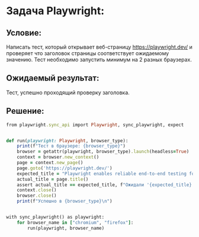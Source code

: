 # Задача Playwright:

## Условие:

Написать тест, который открывает веб-страницу https://playwright.dev/ и проверяет что заголовок страницы соответствует ожидаемому значению. Тест необходимо запустить минимум на 2 разных браузерах.

## Ожидаемый результат:

Тест, успешно проходящий проверку заголовка.

## Решение:

```ruby
from playwright.sync_api import Playwright, sync_playwright, expect


def run(playwright: Playwright, browser_type):
    print(f"Тест в браузере: {browser_type}")
    browser = getattr(playwright, browser_type).launch(headless=True)
    context = browser.new_context()
    page = context.new_page()
    page.goto('https://playwright.dev/')
    expected_title = "Playwright enables reliable end-to-end testing for modern web apps."
    actual_title = page.title()
    assert actual_title == expected_title, f"Ожидали '{expected_title}', получили '{actual_title}'"
    context.close()
    browser.close()
    print(f"Успешно в {browser_type}\n")


with sync_playwright() as playwright:
    for browser_name in ["chromium", "firefox"]:
        run(playwright, browser_name)
```

